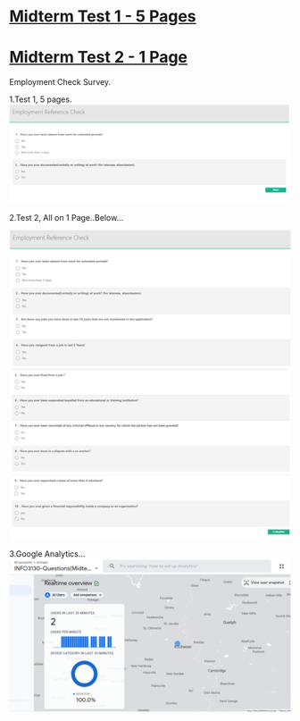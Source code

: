 # <a href="https://github.com/armaanrana6/Armaan-Midterm/blob/master/test1/index.html" target="_blank">Midterm Test 1 - 5 Pages</a>

# <a href="https://github.com/armaanrana6/Armaan-Midterm/blob/master/test2/index.html" target="_blank">Midterm Test 2 - 1 Page </a>

Employment Check Survey.

1.Test 1, 5 pages.
<img src = "S1.png">

2.Test 2, All on 1 Page..Below...

<img src = "S2.png">

<img src = "S3.png">

<img src = "S4.png">


3.Google Analytics...
<img src = "S5.png">

